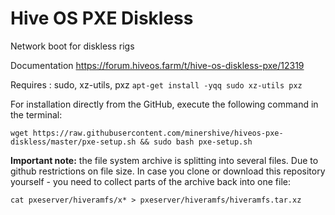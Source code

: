 # Hive OS PXE Diskless
Network boot for diskless rigs

Documentation
https://forum.hiveos.farm/t/hive-os-diskless-pxe/12319

Requires : sudo, xz-utils, pxz
```apt-get install -yqq sudo xz-utils pxz```

For installation directly from the GitHub, execute the following command in the terminal:

```wget https://raw.githubusercontent.com/minershive/hiveos-pxe-diskless/master/pxe-setup.sh && sudo bash pxe-setup.sh```



**Important note:** the file system archive is splitting into several files. Due to github restrictions on file size.
In case you clone or download this repository yourself - you need to collect parts of the archive back into one file:

```cat pxeserver/hiveramfs/x* > pxeserver/hiveramfs/hiveramfs.tar.xz```
